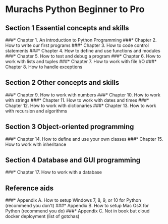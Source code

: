 # Murachs Python Beginner to Pro

## Section 1 Essential concepts and skills
###* Chapter 1. An introduction to Python Programming
###* Chapter 2. How to write our first programs
###* Chapter 3. How to code control statements
###* Chapter 4. How to define and use functions and modules
###* Chapter 5. How to test and debug a program
###* Chapter 6. How to work with lists and tuples
###* Chapter 7. How to work with file I/O
###* Chapter 8. How to handle exceptions

## Section 2 Other concepts and skills
###* Chapter 9. How to work with numbers
###* Chapter 10. How to work with strings
###* Chapter 11. How to work with dates and times
###* Chapter 12. How to work with dictionaries
###* Chapter 13. How to work with recursion and algorithms

## Section 3 Object-oriented programming
###* Chapter 14. How to define and use your own classes
###* Chapter 15. How to work with inheritance 



## Section 4 Database and GUI programming
###* Chapter 17. How to work with a database



## Reference aids
###* Appendix A. How to setup Windows 7, 8, 9, or 10 for Python (recommend you don't)
###* Appendix B. How to setup Mac OsX for Python (recommend you do)
###* Appendix C. Not in book but cloud docker deployment (list of gotchas) 



